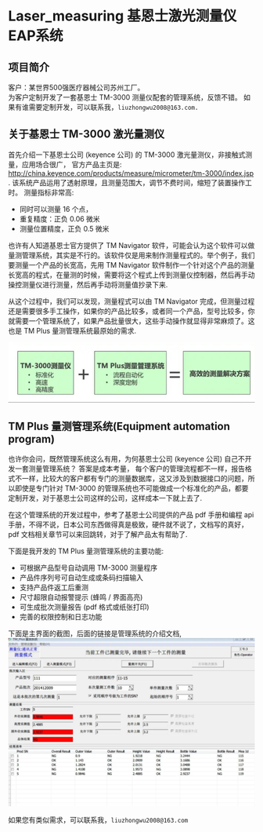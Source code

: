 # Laser_measuring 基恩士激光测量仪EAP系统


 

## 项目简介
客户：某世界500强医疗器械公司苏州工厂。   
为客户定制开发了一套基恩士 TM-3000 测量仪配套的管理系统，反馈不错。 如果有谁需要定制开发，可以联系我，`liuzhongwu2008@163.com.`

## 关于基恩士 TM-3000 激光量测仪
首先介绍一下基恩士公司 (keyence 公司) 的 TM-3000 激光量测仪，非接触式测量，应用场合很广，  官方产品主页是: <http://china.keyence.com/products/measure/micrometer/tm-3000/index.jsp> . 该系统产品运用了透射原理，且测量范围大，调节不费时间，缩短了装置操作工时。 测量指标非常高:
  - 同时可以测量 16 个点，
  - 重复精度：正负 0.06 微米
  - 测量位置精度，正负 0.5 微米

也许有人知道基恩士官方提供了 TM Navigator 软件，可能会认为这个软件可以做量测管理系统，其实是不行的。该软件仅是用来制作测量程式的。举个例子，我们要测量一个产品的长宽高，先用 TM Navigator 软件制作一个针对这个产品的测量长宽高的程式，在量测的时候，需要将这个程式上传到测量仪控制器，然后再手动操控测量仪进行测量，然后再手动将测量值抄录下来.
 
从这个过程中，我们可以发现，测量程式可以由 TM Navigator 完成，但测量过程还是需要很多手工操作，如果你的产品比较多，或者同一个产品，型号比较多，你就需要一个管理系统了，如果产品批量很大，这些手动操作就显得非常麻烦了。这也是 TM Plus 量测管理系统最原始的需求. 

![](../laser_measuring_files/1.jpg)

## TM Plus 量测管理系统(Equipment automation program)
也许你会问，既然管理系统这么有用，为何基恩士公司 (keyence 公司) 自己不开发一套测量管理系统？  答案是成本考量， 每个客户的管理流程都不一样，报告格式不一样，比较大的客户都有专门的测量数据库，这又涉及到数据接口的问题，所以即使是专门针对 TM-3000 的管理系统也不可能做成一个标准化的产品，都要定制开发，对于基恩士公司这样的公司，这样成本一下就上去了.

在这个管理系统的开发过程中，参考了基恩士公司提供的产品 pdf 手册和编程 api 手册，不得不说，日本公司东西做得真是极致，硬件就不说了，文档写的真好，pdf 文档相关章节可以来回跳转，对于了解产品太有帮助了.

下面是我开发的 TM Plus 量测管理系统的主要功能:
  - 可根据产品型号自动调用 TM-3000 测量程序
  - 产品件序列号可自动生成或条码扫描输入
  - 支持产品件返工后重测
  - 尺寸超限自动报警提示 (蜂鸣 / 界面高亮)
  - 可生成批次测量报告 (pdf 格式或纸张打印)
  - 完善的权限控制和日志功能
	
下面是主界面的截图，后面的链接是管理系统的介绍文档, 
![](../laser_measuring_files/2.jpg)


如果您有类似需求，可以联系我，`liuzhongwu2008@163.com`
